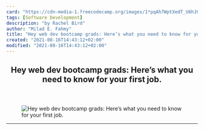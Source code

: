 ```yaml
---
card: "https://cdn-media-1.freecodecamp.org/images/1*pqAh7WptXedT_U6hJ0_DVg.gif"
tags: [Software Development]
description: "by Rachel Bird"
author: "Milad E. Fahmy"
title: "Hey web dev bootcamp grads: Here’s what you need to know for your first job."
created: "2021-08-16T14:43:12+02:00"
modified: "2021-08-16T14:43:12+02:00"
---
```

<div class="site-wrapper">
<main id="site-main" class="site-main outer">
<div class="inner">
<article class="post-full post tag-software-development tag-web-development tag-tech tag-life-lessons tag-startup ">
<header class="post-full-header">
<h1 class="post-full-title">Hey web dev bootcamp grads: Here’s what you need to know for your first job.</h1>
</header>
<figure class="post-full-image">
<picture>
<source media="(max-width: 700px)" sizes="1px" srcset="data:image/gif;base64,R0lGODlhAQABAIAAAAAAAP///yH5BAEAAAAALAAAAAABAAEAAAIBRAA7 1w">
<source media="(min-width: 701px)" sizes="(max-width: 800px) 400px,
(max-width: 1170px) 700px,
1400px" srcset="https://cdn-media-1.freecodecamp.org/images/1*pqAh7WptXedT_U6hJ0_DVg.gif 300w,
https://cdn-media-1.freecodecamp.org/images/1*pqAh7WptXedT_U6hJ0_DVg.gif 600w,
https://cdn-media-1.freecodecamp.org/images/1*pqAh7WptXedT_U6hJ0_DVg.gif 1000w,
https://cdn-media-1.freecodecamp.org/images/1*pqAh7WptXedT_U6hJ0_DVg.gif 2000w">
<img onerror="this.style.display='none'" src="https://cdn-media-1.freecodecamp.org/images/1*pqAh7WptXedT_U6hJ0_DVg.gif" alt="Hey web dev bootcamp grads: Here’s what you need to know for your first job.">
</picture>
</figure>
<section class="post-full-content">
<div class="post-content medium-migrated-article">
</div>
<hr>
</section>
</article>
</div>
</main>
</div>
<!-- Google Tag Manager (noscript) -->
<!-- End Google Tag Manager (noscript) -->
